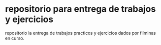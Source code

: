 # repositorio para entrega de trabajos y ejercicios
repositorio la entrega de trabajos practicos y ejercicios dados por filminas en curso.
